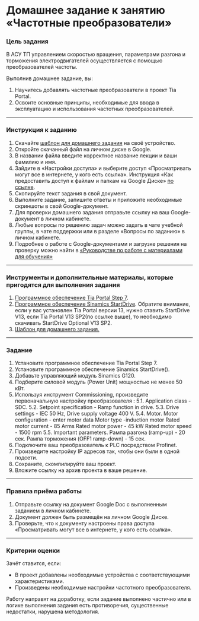 # Домашнее задание к занятию «Частотные преобразователи»

### Цель задания

В АСУ ТП управлением скоростью вращения, параметрами разгона и торможения электродвигателей осуществляется с помощью преобразователей частоты.

Выполнив домашнее задание, вы:

1. Научитесь добавлять частотные преобразователи в проект Tia Portal.
2. Освоите основные принципы, необходимые для ввода в эксплуатацию и использования частотных преобразователей.


------

### Инструкция к заданию

1. Скачайте [шаблон для домашнего задания](https://u.netology.ru/backend/uploads/lms/content_assets/file/9861/%D0%A8%D0%B0%D0%B1%D0%BB%D0%BE%D0%BD_%D0%B4%D0%BB%D1%8F_%D0%B4%D0%BE%D0%BC%D0%B0%D1%88%D0%BD%D0%B5%D0%B3%D0%BE_%D0%B7%D0%B0%D0%B4%D0%B0%D0%BD%D0%B8%D1%8F__%D0%A7%D0%B0%D1%81%D1%82%D0%BE%D1%82%D0%BD%D1%8B%D0%B5_%D0%BF%D1%80%D0%B5%D0%BE%D0%B1%D1%80%D0%B0%D0%B7%D0%BE%D0%B2%D0%B0%D1%82%D0%B5%D0%BB%D0%B8_-_%D0%A4%D0%B0%D0%BC%D0%B8%D0%BB%D0%B8%D1%8F_%D0%98%D0%BC%D1%8F__%D0%A1%D0%94%D0%95%D0%9B%D0%90%D0%99%D0%A2%D0%95_%D0%9A%D0%9E%D0%9F%D0%98%D0%AE_.docx) на своё устройство.
2. Откройте скачанный файл на личном диске в Google.
3. В названии файла введите корректное название лекции и ваши фамилию и имя.
4. Зайдите в «Настройки доступа» и выберите доступ «Просматривать могут все в интернете, у кого есть ссылка». Инструкция «Как предоставить доступ к файлам и папкам на Google Диске» [по ссылке](https://support.google.com/docs/answer/2494822?hl=ru&co=GENIE.Platform%3DDesktop).
5. Скопируйте текст задания в свой документ.
6. Выполните задание, запишите ответы и приложите необходимые скриншоты в свой Google-документ.
7. Для проверки домашнего задания отправьте ссылку на ваш Google-документ в личном кабинете.
8. Любые вопросы по решению задач можно задать в чате учебной группы, в чате поддержки или в разделе «Вопросы по заданию» в личном кабинете.
9. Подробнее о работе с Google-документами и загрузке решения на проверку можно найти в [«Руководстве по работе с материалами для обучения»](https://l.netology.ru/instruktsiya-po-materialami-dlya-obucheniya)


------

### Инструменты и дополнительные материалы, которые пригодятся для выполнения задания

1. [Программное обеспечение Tia Portal Step 7](https://drive.google.com/drive/folders/1EkJpwrxU6aRDm_8RWyHlbEcwmqq6sTyi).
2. [Программное обеспечение Sinamics StartDrive](https://disk.yandex.ru/d/iUWWqc0MkFm9GA).
   Обратите внимание, если у вас установлен Tia Portal версии 13, нужно ставить StartDrive V13, если Tia Portal V13 SP2(по ссылке выше), то необходимо скачивать StartDrive Optional V13 SP2.
4. [Шаблон для домашнего задания.](https://u.netology.ru/backend/uploads/lms/content_assets/file/9861/%D0%A8%D0%B0%D0%B1%D0%BB%D0%BE%D0%BD_%D0%B4%D0%BB%D1%8F_%D0%B4%D0%BE%D0%BC%D0%B0%D1%88%D0%BD%D0%B5%D0%B3%D0%BE_%D0%B7%D0%B0%D0%B4%D0%B0%D0%BD%D0%B8%D1%8F__%D0%A7%D0%B0%D1%81%D1%82%D0%BE%D1%82%D0%BD%D1%8B%D0%B5_%D0%BF%D1%80%D0%B5%D0%BE%D0%B1%D1%80%D0%B0%D0%B7%D0%BE%D0%B2%D0%B0%D1%82%D0%B5%D0%BB%D0%B8_-_%D0%A4%D0%B0%D0%BC%D0%B8%D0%BB%D0%B8%D1%8F_%D0%98%D0%BC%D1%8F__%D0%A1%D0%94%D0%95%D0%9B%D0%90%D0%99%D0%A2%D0%95_%D0%9A%D0%9E%D0%9F%D0%98%D0%AE_.docx)


------

### Задание 

1. Установите программное обеспечение Tia Portal Step 7.
2. Установите программное обеспечение Sinamics StartDrive().
3. Добавьте управляющий модуль Sinamics G120.
4. Подберите силовой модуль (Power Unit) мощностью не менее 50 кВт.
5. Используя инструмент Commissioning, произведите первоначальную настройку преобразователя :
5.1. Application class - SDC.
5.2. Setpoint specification - Ramp function in drive.
5.3. Drive settings - IEC 50 Hz, Drive supply voltage 400 V.
5.4. Motor. 
Motor configuration - enter motor data
Motor type -induction motor
Rated motor current - 85 Arms
Rated motor power - 45 kW
Rated motor speed - 1500 rpm 
5.5. Important parameters. 
Рампа разгона (ramp-up) - 20 сек.
Рампа торможения (OFF1 ramp-down) - 15 сек. 
6. Подключите ваш преобразователь к PLC посредством Profinet.
7. Произведите настройку IP адресов так, чтобы они были в одной подсети.
8. Сохраните, скомпилируйте ваш проект. 
9. Вложите ссылку на архив проекта в ваше решение.


------

### Правила приёма работы

1. Отправьте ссылку на документ Google Doc с выполненным заданием в личном кабинете.
2. Документ должен быть размещён на личном Google Диске.
3. Проверьте, что к документу настроены права доступа «Просматривать могут все в интернете, у кого есть ссылка».


------

### Критерии оценки
Зачёт ставится, если:  

- В проект добавлены необходимые устройства с соответствующими характеристиками.
- Произведены необходимые настройки частотного преобразователя.

Работу направят на доработку, если задание выполнено частично или в логике выполнения задания есть противоречия, существенные недостатки, нарушена методология.
